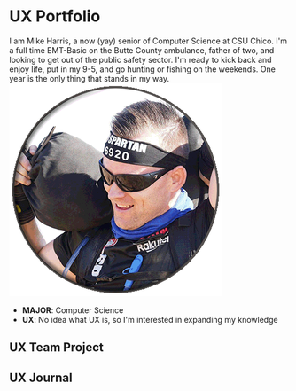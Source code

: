 # UX Portfolio
I am Mike Harris, a now (yay) senior of Computer Science at CSU Chico. I'm a full time EMT-Basic on the Butte County ambulance, father of two, and looking to get out of the public safety sector. I'm ready to kick back and enjoy life, put in my 9-5, and go hunting or fishing on the weekends. One year is the only thing that stands in my way.
![Myself](assets/avatar01.gif)
* **MAJOR**: Computer Science
* **UX**: No idea what UX is, so I'm interested in expanding my knowledge

## UX Team Project


## UX Journal

